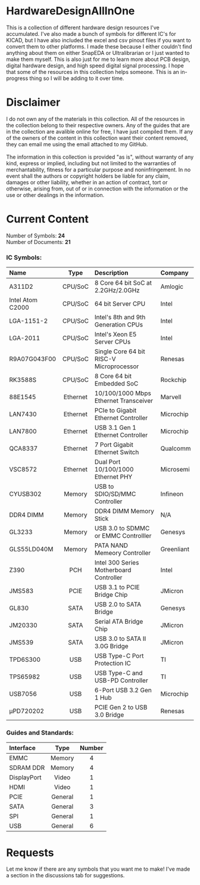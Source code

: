 # HardwareDesignAllInOne
This is a collection of different hardware design resources I've accumulated. I've also made a bunch of symbols for different IC's for KICAD, but I have also included the excel and csv pinout files if you want to convert them to other platforms. I made these because I either couldn't find anything about them on either SnapEDA or Ultralibrarian or I just wanted to make them myself. This is also just for me to learn more about PCB design, digital hardware design, and high speed digital signal processing. I hope that some of the resources in this collection helps someone. This is an in-progress thing so I will be adding to it over time.

# Disclaimer
I do not own any of the materials in this collection. 
All of the resources in the collection belong to their respective owners. 
Any of the guides that are in the collection are avalible online for free, I have just compiled them.
If any of the owners of the content in this collection want their content removed, they can email me using the email attached to my GitHub.<br />
<br />
The information in this collection is provided "as is", without warranty of any kind, express or implied, including but not limited to the warranties of merchantability, fitness for a particular purpose and noninfringement. In no event shall the authors or copyright holders be liable for any claim, damages or other liability, whether in an action of contract, tort or otherwise, arising from, out of or in connection with the information or the use or other dealings in the information.

# Current Content
Number of Symbols: **24** <br />
Number of Documents:  **21** <br />

### IC Symbols:
| Name              | Type | Description                           | Company     |
| :---------------- | :---: | :------------------------------------ | :---------- |
| A311D2           | CPU/SoC | 8 Core 64 bit SoC at 2.2GHz/2.0GHz           | Amlogic    |
| Intel Atom C2000  | CPU/SoC | 64 bit Server CPU                     | Intel       |
| LGA-1151-2 | CPU/SoC | Intel's 8th and 9th Generation CPUs | Intel |
| LGA-2011 | CPU/SoC | Intel's Xeon E5 Server CPUs | Intel |
| R9A07G043F00      | CPU/SoC | Single Core 64 bit RISC-V Microprocessor| Renesas    |
| RK3588S           | CPU/SoC | 8 Core 64 bit Embedded SoC            | Rockchip    |
| 88E1545           | Ethernet | 10/100/1000 Mbps Ethernet Transceiver | Marvell     |
| LAN7430           | Ethernet | PCIe to Gigabit Ethernet Controller   | Microchip          |
| LAN7800           | Ethernet | USB 3.1 Gen 1 Ethernet Controller     | Microchip          |
| QCA8337           | Ethernet | 7 Port Gigabit Ethernet Switch        | Qualcomm     |
| VSC8572           | Ethernet | Dual Port 10/100/1000 Ethernet PHY    | Microsemi   |
| CYUSB302          | Memory | USB to SDIO/SD/MMC Controller         | Infineon    |
| DDR4 DIMM   | Memory | DDR4 DIMM Memory Stick| N/A|
| GL3233       | Memory | USB 3.0 to SDMMC or EMMC Controlller         | Genesys |
| GLS55LD040M       | Memory | PATA NAND Memeory Controller          | Greenliant  |
| Z390 | PCH | Intel 300 Series Motherboard Controller | Intel |
| JMS583           | PCIE | USB 3.1 to PCIE Bridge Chip                | JMicron     |
| GL830       | SATA | USB 2.0 to SATA Bridge           | Genesys  |
| JM20330           | SATA | Serial ATA Bridge Chip                | JMicron     |
| JMS539            | SATA | USB 3.0 to SATA II 3.0G Bridge        | JMicron     |
| TPD6S300          | USB | USB Type-C Port Protection IC         | TI          |
| TPS65982          | USB | USB Type-C and USB-PD Controller      | TI          |
| USB7056           | USB | 6-Port USB 3.2 Gen 1 Hub              | Microchip   |
| μPD720202         | USB | PCIE Gen 2 to USB 3.0 Bridge                | Renesas     |

### Guides and Standards:
| Interface | Type | Number |
| :--- | :---:| :---: |
| EMMC  | Memory | 4 |
| SDRAM DDR | Memory | 4 |
| DisplayPort | Video | 1 |
| HDMI | Video | 1 |
| PCIE | General | 1 |
| SATA | General | 3 |
| SPI | General | 1  |
| USB | General | 6 |

# Requests
Let me know if there are any symbols that you want me to make! I've made a section in the discussions tab for suggestions.
